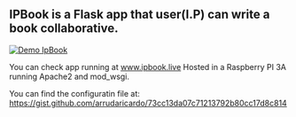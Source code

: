 ## IPBook is a Flask app that user(I.P) can write a book collaborative.


[![Demo IpBook](https://media.giphy.com/media/RfeAQFUYrQPnY0ZmR5/giphy.gif)](https://www.youtube.com/watch?v=13zo4Cqbtgk&feature=youtu.be)

You can check app running at www.ipbook.live
Hosted in a Raspberry PI 3A running Apache2 and mod_wsgi.

You can find the configuratin file at: https://gist.github.com/arrudaricardo/73cc13da07c71213792b80cc17d8c814
